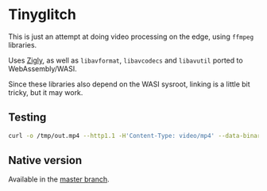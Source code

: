 # Tinyglitch

This is just an attempt at doing video processing on the edge, using `ffmpeg` libraries.

Uses [Zigly](https://github.com/jedisct1/zigly), as well as `libavformat`, `libavcodecs`
and `libavutil` ported to WebAssembly/WASI.

Since these libraries also depend on the WASI sysroot, linking is a little bit tricky,
but it may work.

## Testing

```sh
curl -o /tmp/out.mp4 --http1.1 -H'Content-Type: video/mp4' --data-binary '@/tmp/in.mp4' https://...
```

## Native version

Available in the [master branch](https://github.com/jedisct1/tinyglitch).
